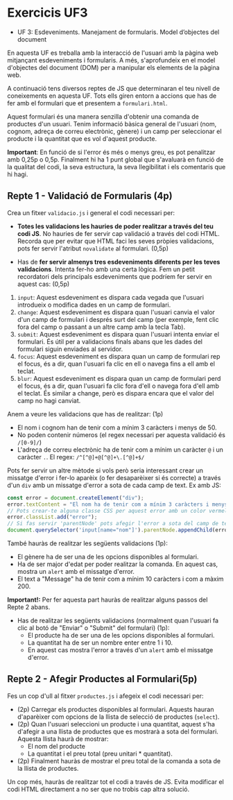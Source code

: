 # Exercicis UF3

- UF 3: Esdeveniments. Manejament de formularis. Model d’objectes del document

En aquesta UF es treballa amb la interacció de l'usuari amb la pàgina web mitjançant esdeveniments i formularis. A més, s'aprofundeix en el model d'objectes del document (DOM) per a manipular els elements de la pàgina web.

A continuació tens diversos reptes de JS que determinaran el teu nivell de coneixements en aquesta UF. Tots ells giren entorn a accions que has de fer amb el formulari que et presentem a `formulari.html`.

Aquest formulari és una manera senzilla d'obtenir una comanda de productes d'un usuari. Tenim informació bàsica general de l'usuari (nom, cognom, adreça de correu electrònic, gènere) i un camp per seleccionar el producte i la quantitat que es vol d'aquest producte.

**Important**: En funció de si l'error és més o menys greu, es pot penalitzar amb 0,25p o 0,5p. Finalment hi ha 1 punt global que s'avaluarà en funció de la qualitat del codi, la seva estructura, la seva llegibilitat i els comentaris que hi hagi.

## Repte 1 - Validació de Formularis (4p)

Crea un fitxer `validacio.js` i general el codi necessari per:

- **Totes les validacions les hauries de poder realitzar a través del teu codi JS**. No hauries de fer servir cap validació a través del codi HTML. Recorda que per evitar que HTML faci les seves pròpies validacions, pots fer servir l'atribut `novalidate` al formulari. (0,5p)

- Has de **fer servir almenys tres esdeveniments diferents per les teves validacions**. Intenta fer-ho amb una certa lògica. Fem un petit recordatori dels principals esdeveniments que podríem fer servir en aquest cas: (0,5p)

1. `input`: Aquest esdeveniment es dispara cada vegada que l'usuari introdueix o modifica dades en un camp de formulari.
2. `change`: Aquest esdeveniment es dispara quan l'usuari canvia el valor d'un camp de formulari i després surt del camp (per exemple, fent clic fora del camp o passant a un altre camp amb la tecla Tab).
3. `submit`: Aquest esdeveniment es dispara quan l'usuari intenta enviar el formulari. És útil per a validacions finals abans que les dades del formulari siguin enviades al servidor.
4. `focus`: Aquest esdeveniment es dispara quan un camp de formulari rep el focus, és a dir, quan l'usuari fa clic en ell o navega fins a ell amb el teclat.
5. `blur`: Aquest esdeveniment es dispara quan un camp de formulari perd el focus, és a dir, quan l'usuari fa clic fora d'ell o navega fora d'ell amb el teclat. És similar a change, però es dispara encara que el valor del camp no hagi canviat.

Anem a veure les validacions que has de realitzar: (1p)

- El nom i cognom han de tenir com a mínim 3 caràcters i menys de 50.
- No poden contenir números (el regex necessari per aquesta validació és `/[0-9]/`)
- L'adreça de correu electrònic ha de tenir com a mínim un caràcter `@` i un caràcter `.`. El regex: `/^[^@]+@[^@]+\.[^@]+$/`

Pots fer servir un altre mètode si vols però seria interessant crear un missatge d'error i fer-lo aparèix (o fer desaparèixer si és correcte) a través d'un `div` amb un missatge d'error a sota de cada camp de text. Ex amb JS:

```js
const error = document.createElement("div");
error.textContent = "El nom ha de tenir com a mínim 3 caràcters i menys de 50.";
// Pots crear-te alguna classe CSS per aquest error amb un color vermell per exemple
error.classList.add("error");
// Si fas servir 'parentNode' pots afegir l'error a sota del camp de text
document.querySelector('input[name="nom"]').parentNode.appendChild(error);
```

També hauràs de realitzar les següents validacions (1p):

- El gènere ha de ser una de les opcions disponibles al formulari.
- Ha de ser major d'edat per poder realitzar la comanda. En aquest cas, mostra un `alert` amb el missatge d'error.
- El text a "Message" ha de tenir com a mínim 10 caràcters i com a màxim 200.

**Important!:** Per fer aquesta part hauràs de realitzar alguns passos del Repte 2 abans.

- Has de realitzar les següents validacions (normalment quan l'usuari fa clic al botó de "Enviar" o "Submit" del formulari) (1p):
  - El producte ha de ser una de les opcions disponibles al formulari.
  - La quantitat ha de ser un nombre enter entre 1 i 10.
  - En aquest cas mostra l'error a través d'un `alert` amb el missatge d'error.

## Repte 2 - Afegir Productes al Formulari(5p)

Fes un cop d'ull al fitxer `productes.js` i afegeix el codi necessari per:

- (2p) Carregar els productes disponibles al formulari. Aquests hauran d'aparèixer com opcions de la llista de selecció de productes (`select`).
- (2p) Quan l'usuari seleccioni un producte i una quantitat, aquest s'ha d'afegir a una llista de productes que es mostrarà a sota del formulari. Aquesta llista haurà de mostrar:
  - El nom del producte
  - La quantitat i el preu total (preu unitari \* quantitat).
- (2p) Finalment hauràs de mostrar el preu total de la comanda a sota de la llista de productes.

Un cop més, hauràs de realitzar tot el codi a través de JS. Evita modificar el codi HTML directament a no ser que no trobis cap altra solució.
